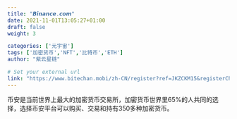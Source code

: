 ```yaml
---
title: "𝘽𝙞𝙣𝙖𝙣𝙘𝙚.𝙘𝙤𝙢"
date: 2021-11-01T13:05:27+01:00
draft: false
weight: 3

categories: ['元宇宙']
tags: ['加密货币','NFT','比特币','ETH']
author: "紫云星链"

# Set your external url
link: "https://www.bitechan.mobi/zh-CN/register?ref=JKZCKM15&registerChannel=goose"
---
```


币安是当前世界上最大的加密货币交易所，加密货币世界里65%的人共同的选择，选择币安平台可以购买、交易和持有350多种加密货币。



